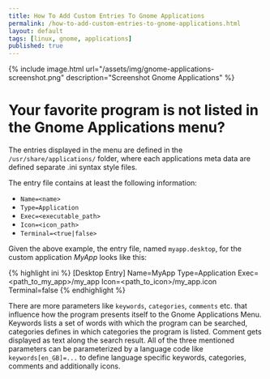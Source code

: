 ```yaml
---
title: How To Add Custom Entries To Gnome Applications
permalink: /how-to-add-custom-entries-to-gnome-applications.html
layout: default
tags: [linux, gnome, applications]
published: true
---
```

{% include image.html url="/assets/img/gnome-applications-screenshot.png" description="Screenshot Gnome Applications" %}

# Your favorite program is not listed in the Gnome Applications menu?

The entries displayed in the menu are defined in the `/usr/share/applications/` folder, where each applications meta data are defined separate .ini syntax style files.

The entry file contains at least the following information:
- `Name=<name>`
- `Type=Application`
- `Exec=<executable_path>`
- `Icon=<icon_path>`
- `Terminal=<true|false>`

Given the above example, the entry file, named `myapp.desktop`, for the custom application *MyApp* looks like this:

{% highlight ini %}
[Desktop Entry]
Name=MyApp
Type=Application
Exec=<path_to_my_app>/my_app
Icon=<path_to_icon>/my_app.icon
Terminal=false
{% endhighlight %}

There are more parameters like `keywords`, `categories`, `comments` etc. that influence how the program presents itself to the Gnome Applications Menu. Keywords lists a set of words with which the program can be searched, categories defines in which categories the program is listed. Comment gets displayed as text along the search result. All of the three mentioned parameters can be parameterized by a language code like `keywords[en_GB]=...` to define language specific keywords, categories, comments and additionally icons.
